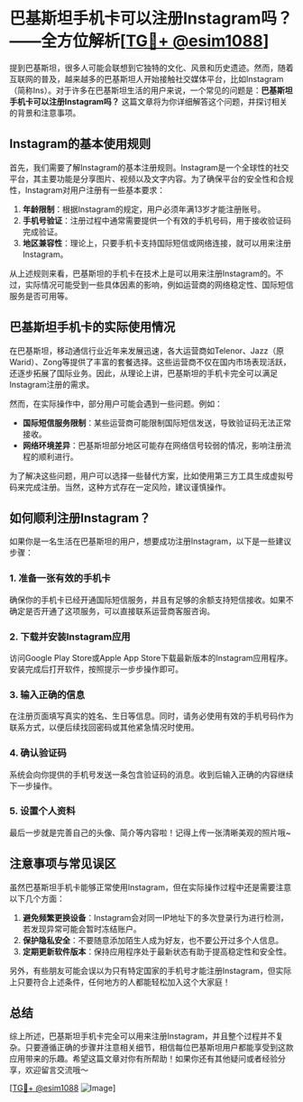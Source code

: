 # 巴基斯坦手机卡可以注册Instagram吗？——全方位解析[[TG💪+ @esim1088](https://t.me/s/esim1088)]

提到巴基斯坦，很多人可能会联想到它独特的文化、风景和历史遗迹。然而，随着互联网的普及，越来越多的巴基斯坦人开始接触社交媒体平台，比如Instagram（简称Ins）。对于许多在巴基斯坦生活的用户来说，一个常见的问题是：**巴基斯坦手机卡可以注册Instagram吗？** 这篇文章将为你详细解答这个问题，并探讨相关的背景和注意事项。

## Instagram的基本使用规则

首先，我们需要了解Instagram的基本注册规则。Instagram是一个全球性的社交平台，其主要功能是分享图片、视频以及文字内容。为了确保平台的安全性和合规性，Instagram对用户注册有一些基本要求：

1. **年龄限制**：根据Instagram的规定，用户必须年满13岁才能注册账号。
2. **手机号验证**：注册过程中通常需要提供一个有效的手机号码，用于接收验证码完成验证。
3. **地区兼容性**：理论上，只要手机卡支持国际短信或网络连接，就可以用来注册Instagram。

从上述规则来看，巴基斯坦的手机卡在技术上是可以用来注册Instagram的。不过，实际情况可能受到一些具体因素的影响，例如运营商的网络稳定性、国际短信服务是否可用等。

## 巴基斯坦手机卡的实际使用情况

在巴基斯坦，移动通信行业近年来发展迅速，各大运营商如Telenor、Jazz（原Warid）、Zong等提供了丰富的套餐选择。这些运营商不仅在国内市场表现活跃，还逐步拓展了国际业务。因此，从理论上讲，巴基斯坦的手机卡完全可以满足Instagram注册的需求。

然而，在实际操作中，部分用户可能会遇到一些问题。例如：
- **国际短信服务限制**：某些运营商可能限制国际短信发送，导致验证码无法正常接收。
- **网络环境差异**：巴基斯坦部分地区可能存在网络信号较弱的情况，影响注册流程的顺利进行。

为了解决这些问题，用户可以选择一些替代方案，比如使用第三方工具生成虚拟号码来完成注册。当然，这种方式存在一定风险，建议谨慎操作。

## 如何顺利注册Instagram？

如果你是一名生活在巴基斯坦的用户，想要成功注册Instagram，以下是一些建议步骤：

### 1. 准备一张有效的手机卡
确保你的手机卡已经开通国际短信服务，并且有足够的余额支持短信接收。如果不确定是否开通了这项服务，可以直接联系运营商客服咨询。

### 2. 下载并安装Instagram应用
访问Google Play Store或Apple App Store下载最新版本的Instagram应用程序。安装完成后打开软件，按照提示一步步操作即可。

### 3. 输入正确的信息
在注册页面填写真实的姓名、生日等信息。同时，请务必使用有效的手机号码作为联系方式，以便后续找回密码或其他紧急情况时使用。

### 4. 确认验证码
系统会向你提供的手机号发送一条包含验证码的消息。收到后输入正确的内容继续下一步操作。

### 5. 设置个人资料
最后一步就是完善自己的头像、简介等内容啦！记得上传一张清晰美观的照片哦~

## 注意事项与常见误区

虽然巴基斯坦手机卡能够正常使用Instagram，但在实际操作过程中还是需要注意以下几个方面：

1. **避免频繁更换设备**：Instagram会对同一IP地址下的多次登录行为进行检测，若发现异常可能会暂时冻结账户。
2. **保护隐私安全**：不要随意添加陌生人成为好友，也不要公开过多个人信息。
3. **定期更新软件版本**：保持应用程序处于最新状态有助于提高稳定性和安全性。

另外，有些朋友可能会误以为只有特定国家的手机号才能注册Instagram，但实际上只要符合上述条件，任何地方的人都能轻松加入这个大家庭！

## 总结

综上所述，巴基斯坦手机卡完全可以用来注册Instagram，并且整个过程并不复杂。只要遵循正确的步骤并注意相关细节，相信每位巴基斯坦用户都能享受到这款应用带来的乐趣。希望这篇文章对你有所帮助！如果你还有其他疑问或者经验分享，欢迎留言交流哦～

[[TG💪+ @esim1088](https://t.me/s/esim1088) ![Image](https://i.postimg.cc/4NQfJmqS/Snipaste-2025-05-13-00-14-12.png)]